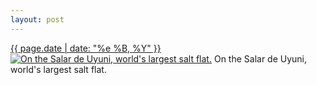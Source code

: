 ```yaml
---
layout: post
---
```


<p>
  <time><a href="/160">{{ page.date | date: "%e %B, %Y" }}</a></time>
  <a href="/160"><img src="{{ site.assets_url }}/160-640.jpg" srcset="{{ site.assets_url }}/160-1280.jpg 1280w, {{ site.assets_url }}/160-960.jpg 960w, {{ site.assets_url }}/160-640.jpg 640w, {{ site.assets_url }}/160-320.jpg 320w" sizes="(min-width: 700px) 50vw, calc(100vw - 2rem)" alt="On the Salar de Uyuni, world&#x27;s largest salt flat." /></a>
  <span>On the Salar de Uyuni, world&#x27;s largest salt flat.</span>
</p>
